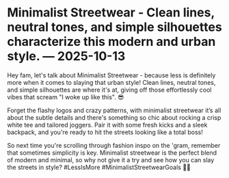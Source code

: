 # Minimalist Streetwear - Clean lines, neutral tones, and simple silhouettes characterize this modern and urban style. — 2025-10-13

Hey fam, let's talk about Minimalist Streetwear - because less is definitely more when it comes to slaying that urban style! Clean lines, neutral tones, and simple silhouettes are where it's at, giving off those effortlessly cool vibes that scream "I woke up like this". 😎 

Forget the flashy logos and crazy patterns, with minimalist streetwear it’s all about the subtle details and there's something so chic about rocking a crisp white tee and tailored joggers. Pair it with some fresh kicks and a sleek backpack, and you're ready to hit the streets looking like a total boss! 

So next time you're scrolling through fashion inspo on the 'gram, remember that sometimes simplicity is key. Minimalist streetwear is the perfect blend of modern and minimal, so why not give it a try and see how you can slay the streets in style? #LessIsMore #MinimalistStreetwearGoals 💫✨
